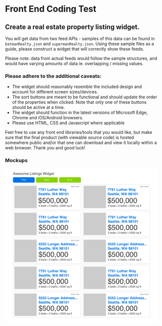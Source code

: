 # Front End Coding Test

## Create a real estate property listing widget.

You will get data from two feed APIs - samples of this data can be found in `batmanRealty.json` and `supermanRealty.json`.  Using these sample files as a guide, please construct a widget that will correctly show these feeds.

Please note: data from actual feeds would follow the sample structures, and would have varying amounts of data ie. overlapping / missing values.

### Please adhere to the additional caveats:

*   The widget should reasonably resemble the included design and account for different screen sizes/devices.
*   The sort buttons are meant to be functional and should update the order of the properties when clicked. Note that only one of these buttons should be active at a time.
*   The widget should function in the latest versions of Microsoft Edge, Chrome and iOS/Android browsers.
*   Please use HTML, CSS and Javascript where applicable

Feel free to use any front end libraries/tools that you would like, but make sure that the final product (with viewable source code) is hosted somewhere public and/or that one can download and view it locally within a web browser.  Thank you and good luck!

### Mockups

![Real Estate Listing Widget](app/img/comp.png)

